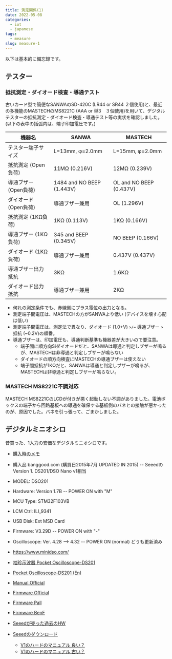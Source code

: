 ```yaml
---
title: 測定関係(1)
date: 2022-05-08
categories:
  - iot
  - japanese
tags:
  - measure
slug: measure-1
---
```


以下は基本的に備忘録です。

## テスター

### 抵抗測定・ダイオード検査・導通テスト

古いカード型で簡便なSANWAのSD-420C (LR44 or SR44
２個使用)と、最近の多機能のMASTECHのMS8221C (AAA or 単3　３個使用)を用いて、デジタルテスターの抵抗測定・ダイオード検査・導通テスト等の実状を確認しました。(以下の表中の括弧内は、端子印加電圧です。)

機器名               | SANWA            | MASTECH          |
---------------------|------------------|------------------|
テスター端子サイズ   | L=13mm, φ=2.0mm  | L=15mm, φ=2.0mm  |
抵抗測定 (Open負荷)          | 11MΩ (0.216V)    | 12MΩ (0.239V)    |
導通ブザー (Open負荷)    | 1484 and NO BEEP (1.443V) | OL and NO BEEP (0.437V) |
ダイオード (Open負荷)    | 導通ブザー兼用   | OL (1.296V)      |
抵抗測定 (1KΩ負荷)           | 1KΩ (0.113V)     | 1KΩ (0.166V)     |
導通ブザー (1KΩ負荷)     | 345 and BEEP (0.345V) | NO BEEP (0.166V) |
ダイオード (1KΩ負荷)     | 導通ブザー兼用   | 0.437V (0.437V)  |
導通ブザー出力抵抗   | 3KΩ              | 1.6KΩ            |
ダイオード出力抵抗   | 導通ブザー兼用   | 2KΩ              |

* 何れの測定条件でも、赤線側にプラス電位の出力となる。
* 測定端子間電圧は、MASTECHの方がSANWAより低い (デバイスを壊す心配は低い)
* 測定端子間電圧は、測定法で異なり、ダイオード (1.0+V) `>/=` 導通ブザー `>` 抵抗 (~0.2V)の順番。
* 導通ブザーは、印加電圧も、導通判断基準も機器差が大きいので要注意。
  * 端子間に順方向Siダイオードだと、SANWAは導通と判定しブザーが鳴るが、MASTECHは非導通と判定しブザーが鳴らない
  * ダイオードの順方向検査にMASTECHの導通ブザーは使えない
  * 端子間抵抗が1KΩだと、SANWAは導通と判定しブザーが鳴るが、MASTECHは非導通と判定しブザーが鳴らない。

### MASTECH MS8221C不調対応

MASTECH MS8221CのLCDが付きが悪く起動しない不調がありました。電池ボックスの端子から回路基板への導通を確保する基板側のバネとの接触が悪かったのが、原因でした。バネを引っ張って、ごまかしました。

## デジタルミニオシロ

昔買った、1入力の安価なデジタルミニオシロです。

* [購入時のメモ](http://goofing-with-computer.blogspot.com/2015/07/dso201.html)
* 購入品 banggood.com (購買日2015年7月 UPDATED IN 2015) -- SeeedのVersion 1. DS201/DSO Nano v1相当
* MODEL: DSO201
* Hardware: Version 1.7B -- POWER ON  with "M"
* MCU Type: STM32F103VB
* LCM Ctrl: ILI_9341
* USB Disk: Ext MSD Card
* Firmware: V3.29D  -- POWER ON with "-"
* Oscilloscope: Ver. 4.28 --> 4.32 -- POWER ON (normal) どうも更新済み

* https://www.minidso.com/
* [袖珍示波器 Pocket Oscilloscope-DS201](https://www.minidso.com/forum.php?mod=forumdisplay&fid=6)
* [Pocket Oscilloscope-DS201 (En)](https://www.minidso.com/forum.php?mod=forumdisplay&fid=53)
* [Manual Official](https://www.minidso.com/forum.php?mod=viewthread&tid=213)
* [Firmware Official](https://www.minidso.com/forum.php?mod=viewthread&tid=408)
* [Firmware Pall](http://www.minidso.com/forum.php?mod=viewthread&tid=634)
* [Firmware BenF](http://www.minidso.com/forum.php?mod=viewthread&tid=638)
* [Seeedが売った過去のHW](https://wiki.seeedstudio.com/DSO_Nano/)
* [Seeedのダウンロード](https://wiki.seeedstudio.com/DSO_Nano_v3/#resources)
    * [V1のハードのマニュアル 良い？](https://www.estudioelectronica.com/wp-content/uploads/2018/09/DS201MANUAL.pdf)
    * [V1のハードのマニュアル 古い？](https://www.sparkfun.com/datasheets/Tools/dsomanual.pdf)

<!--
* [Firmware update ](http://gofirmware.com/content/dso201-firmware-download)
-->
<!-- vim: se ai tw=79: -->

